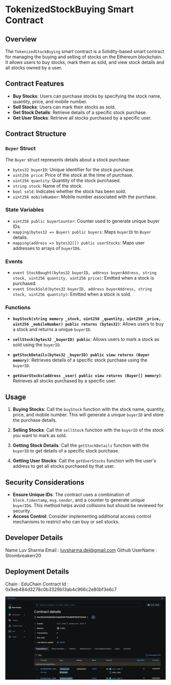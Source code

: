 # TokenizedStockBuying Smart Contract

## Overview

The `TokenizedStockBuying` smart contract is a Solidity-based smart contract for managing the buying and selling of stocks on the Ethereum blockchain. It allows users to buy stocks, mark them as sold, and view stock details and all stocks owned by a user.

## Contract Features

- **Buy Stocks**: Users can purchase stocks by specifying the stock name, quantity, price, and mobile number.
- **Sell Stocks**: Users can mark their stocks as sold.
- **Get Stock Details**: Retrieve details of a specific stock purchase.
- **Get User Stocks**: Retrieve all stocks purchased by a specific user.

## Contract Structure

### `Buyer` Struct

The `Buyer` struct represents details about a stock purchase:
- `bytes32 buyerID`: Unique identifier for the stock purchase.
- `uint256 price`: Price of the stock at the time of purchase.
- `uint256 quantity`: Quantity of the stock purchased.
- `string stock`: Name of the stock.
- `bool sold`: Indicates whether the stock has been sold.
- `uint256 mobileNumber`: Mobile number associated with the purchase.

### State Variables

- `uint256 public buyerCounter`: Counter used to generate unique buyer IDs.
- `mapping(bytes32 => Buyer) public buyers`: Maps `buyerID` to `Buyer` details.
- `mapping(address => bytes32[]) public userStocks`: Maps user addresses to arrays of `buyerID`s.

### Events

- `event StockBought(bytes32 buyerID, address buyerAddress, string stock, uint256 quantity, uint256 price)`: Emitted when a stock is purchased.
- `event StockSold(bytes32 buyerID, address buyerAddress, string stock, uint256 quantity)`: Emitted when a stock is sold.

### Functions

- **`buyStock(string memory _stock, uint256 _quantity, uint256 _price, uint256 _mobileNumber) public returns (bytes32)`**:
  Allows users to buy a stock and returns a unique `buyerID`.

- **`sellStock(bytes32 _buyerID) public`**:
  Allows users to mark a stock as sold using the `buyerID`.

- **`getStockDetails(bytes32 _buyerID) public view returns (Buyer memory)`**:
  Retrieves details of a specific stock purchase using the `buyerID`.

- **`getUserStocks(address _user) public view returns (Buyer[] memory)`**:
  Retrieves all stocks purchased by a specific user.

## Usage

1. **Buying Stocks**:
   Call the `buyStock` function with the stock name, quantity, price, and mobile number. This will generate a unique `buyerID` and store the purchase details.

2. **Selling Stocks**:
   Call the `sellStock` function with the `buyerID` of the stock you want to mark as sold.

3. **Getting Stock Details**:
   Call the `getStockDetails` function with the `buyerID` to get details of a specific stock purchase.

4. **Getting User Stocks**:
   Call the `getUserStocks` function with the user's address to get all stocks purchased by that user.

## Security Considerations

- **Ensure Unique IDs**: The contract uses a combination of `block.timestamp`, `msg.sender`, and a counter to generate unique `buyerID`s. This method helps avoid collisions but should be reviewed for security.
- **Access Control**: Consider implementing additional access control mechanisms to restrict who can buy or sell stocks.

## Developer Details

Name Luv Sharma
Email : luvsharma.del@gmail.com
Github UserName : Strombreakerr20

## Deployment Details
Chain : EduChain
Contract Id : 0x9eb484d3278c0b3329b13ab4c966c2e80bf3e6c7

![Contract Details](image.png)

